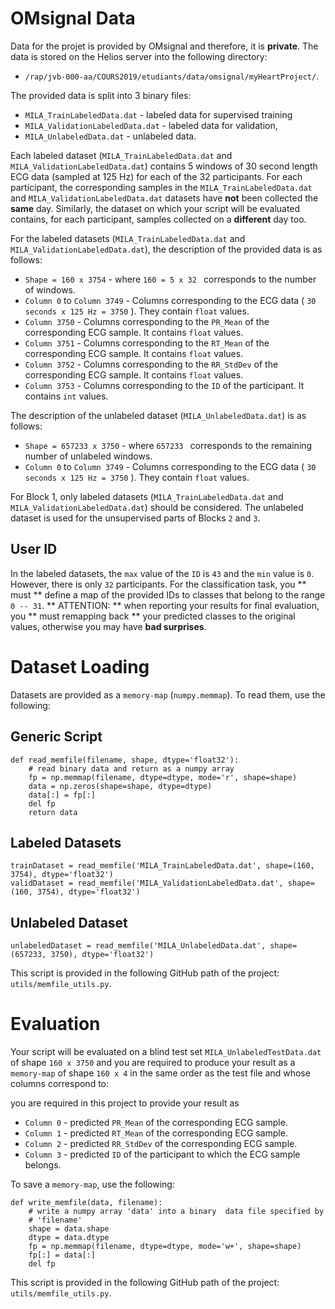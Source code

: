 # OMsignal Data

Data for the projet is provided by OMsignal and therefore, it is **private**. The data is stored on the Helios server into the following directory:
* `/rap/jvb-000-aa/COURS2019/etudiants/data/omsignal/myHeartProject/`.


The provided data is split into 3 binary files:
* `MILA_TrainLabeledData.dat` - labeled data for supervised training
* `MILA_ValidationLabeledData.dat` -  labeled data for validation,
* `MILA_UnlabeledData.dat` -  unlabeled data.


Each labeled dataset (`MILA_TrainLabeledData.dat` and `MILA_ValidationLabeledData.dat`) contains 5 windows of 30 second length ECG data (sampled at 125 Hz) for each of the 32 participants. For each participant, the corresponding samples in the `MILA_TrainLabeledData.dat` and `MILA_ValidationLabeledData.dat` datasets have **not** been collected the **same** day. Similarly, the dataset on which your script will be evaluated contains, for each participant, samples collected on a **different** day too.


For the labeled datasets (`MILA_TrainLabeledData.dat` and `MILA_ValidationLabeledData.dat`), the description of the provided data is as follows:
* `Shape = 160 x 3754` - where `160 = 5 x 32 ` corresponds to the number of windows.
* `Column 0` to `Column 3749` - Columns corresponding to the ECG data ( `30 seconds x 125 Hz = 3750` ). They contain `float` values.
* `Column 3750` - Columns corresponding to the `PR_Mean` of the corresponding ECG sample. It contains `float` values.
* `Column 3751` - Columns corresponding to the `RT_Mean` of the corresponding ECG sample. It contains `float` values.
* `Column 3752` - Columns corresponding to the `RR_StdDev` of the corresponding ECG sample. It contains `float` values.
* `Column 3753` - Columns corresponding to the `ID` of the participant. It contains `int` values.

The description of the unlabeled dataset (`MILA_UnlabeledData.dat`) is as follows:
* `Shape = 657233 x 3750` - where `657233 ` corresponds to the remaining number of unlabeled windows.
* `Column 0` to `Column 3749` - Columns corresponding to the ECG data ( `30 seconds x 125 Hz = 3750` ). They contain `float` values.


For Block 1, only labeled datasets (`MILA_TrainLabeledData.dat` and `MILA_ValidationLabeledData.dat`) should be considered. The unlabeled dataset is used for the unsupervised parts of Blocks `2` and `3`. 


## User ID

In the labeled datasets, the `max` value of the `ID` is `43` and the `min` value is `0`. However, there is only `32` participants. For the classification task, you ** must ** define a map of the provided IDs to classes that belong to the range `0 -- 31`.
** ATTENTION: ** when reporting your results for final evaluation, you ** must remapping back ** your predicted classes to the original values, otherwise you may have **bad surprises**.

# Dataset Loading

Datasets are provided as a `memory-map` (`numpy.memmap`). To read them, use the following:

## Generic Script

```
def read_memfile(filename, shape, dtype='float32'):
    # read binary data and return as a numpy array
    fp = np.memmap(filename, dtype=dtype, mode='r', shape=shape)
    data = np.zeros(shape=shape, dtype=dtype)
    data[:] = fp[:]
    del fp
    return data

```

## Labeled Datasets

```
trainDataset = read_memfile('MILA_TrainLabeledData.dat', shape=(160, 3754), dtype='float32')
validDataset = read_memfile('MILA_ValidationLabeledData.dat', shape=(160, 3754), dtype='float32')
```

## Unlabeled Dataset

```
unlabeledDataset = read_memfile('MILA_UnlabeledData.dat', shape=(657233, 3750), dtype='float32')
```


This script is provided in the following GitHub path of the project: `utils/memfile_utils.py`. 


# Evaluation

Your script will be evaluated on a blind test set `MILA_UnlabeledTestData.dat` of shape `160 x 3750` and you are required to produce your result as a `memory-map` of shape `160 x 4` in the same order as the test file and whose columns correspond to:

you are required in this project to provide your result as 
* `Column 0` - predicted `PR_Mean` of the corresponding ECG sample. 
* `Column 1` - predicted `RT_Mean` of the corresponding ECG sample. 
* `Column 2` - predicted `RR_StdDev` of the corresponding ECG sample. 
* `Column 3` - predicted `ID` of the participant to which the ECG sample belongs.

To save a `memory-map`, use the following:
```
def write_memfile(data, filename):
    # write a numpy array 'data' into a binary  data file specified by
    # 'filename'
    shape = data.shape
    dtype = data.dtype
    fp = np.memmap(filename, dtype=dtype, mode='w+', shape=shape)
    fp[:] = data[:]
    del fp

```

This script is provided in the following GitHub path of the project: `utils/memfile_utils.py`. 


